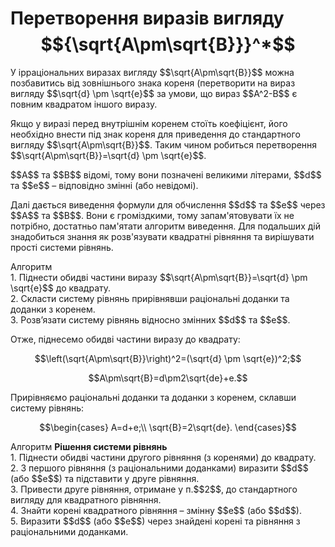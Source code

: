 # Перетворення виразів вигляду $${\sqrt{A\pm\sqrt{B}}}^*$$

<p>У ірраціональних виразах вигляду $$\sqrt{A\pm\sqrt{B}}$$ можна позбавитись від зовнішнього знака кореня (перетворити на вираз вигляду $$\sqrt{d} \pm \sqrt{e}$$ за умови, що вираз $$A^2-B$$ є повним квадратом іншого виразу.</p>

<p>Якщо у виразі перед внутрішнім коренем стоїть коефіцієнт, його необхідно внести під знак кореня для приведення до стандартного вигляду $$\sqrt{A\pm\sqrt{B}}$$. Таким чином робиться перетворення $$\sqrt{A\pm\sqrt{B}}=\sqrt{d} \pm \sqrt{e}$$.</p>

<p>$$A$$ та $$B$$ відомі, тому вони позначені великими літерами, $$d$$ та $$e$$ – відповідно змінні (або невідомі).</p>

<p>Далі дається виведення формули для обчислення $$d$$ та $$e$$ через $$A$$ та $$B$$. Вони є громіздкими, тому запам'ятовувати їх не потрібно, достатньо пам'ятати алгоритм виведення. Для подальших дій знадобиться знання як розв'язувати квадратні рівняння та вирішувати прості системи рівнянь.</p>

<div class="space">
<div class="alg-wrap">
<span class="alg">Алгоритм</span> 
<div class="alg-text">
1. Піднести обидві частини виразу $$\sqrt{A\pm\sqrt{B}}=\sqrt{d} \pm \sqrt{e}$$ до квадрату.<br>
2. Скласти систему рівнянь прирівнявши раціональні доданки та доданки з коренем.<br>
3. Розв’язати систему рівнянь відносно змінних $$d$$ та $$e$$.
</div>
</div>
</div>

<p>Отже, піднесемо обидві частини виразу до квадрату:</p>

<p align="center">$$\left(\sqrt{A\pm\sqrt{B}}\right)^2=(\sqrt{d} \pm \sqrt{e})^2;$$</p>
<p align="center">$$A\pm\sqrt{B}=d\pm2\sqrt{de}+e.$$</p>

<p>Прирівняємо раціональні доданки та доданки з коренем, склавши систему рівнянь:</p>

<p align="center">$$\begin{cases}
		A=d+e;\\
		\sqrt{B}=2\sqrt{de}.
  \end{cases}$$
</p>

<div class="space">
<div class="alg-wrap">
<span class="alg">Алгоритм</span> <b>Pішення системи рівнянь</b>
<div class="alg-text">
1. Піднести обидві частини другого рівняння (з коренями) до квадрату.<br>
2. З першого рівняння (з раціональними доданками) виразити $$d$$ (або $$e$$) та підставити у друге рівняння.<br>
3. Привести друге рівняння, отримане у п.$$2$$, до стандартного вигляду для квадратного рівняння.<br>
4. Знайти корені квадратного рівняння – змінну $$e$$ (або $$d$$).<br>
5. Виразити $$d$$ (або $$e$$) через знайдені корені та рівняння з раціональними доданками.
</div>
</div>
</div>
